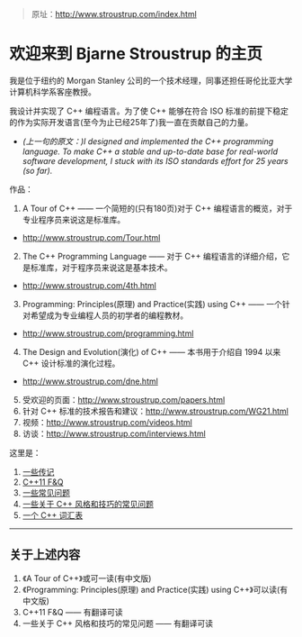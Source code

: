 > 原址：http://www.stroustrup.com/index.html

# 欢迎来到 Bjarne Stroustrup 的主页
我是位于纽约的 Morgan Stanley 公司的一个技术经理，同事还担任哥伦比亚大学计算机科学系客座教授。

我设计并实现了 C++ 编程语言。为了使 C++ 能够在符合 ISO 标准的前提下稳定的作为实际开发语言(至今为止已经25年了)我一直在贡献自己的力量。
- _(上一句的原文：)I designed and implemented the C++ programming language. To make C++ a stable and up-to-date base for real-world software development, I stuck with its ISO standards effort for 25 years (so far)._

作品：
1. A Tour of C++ —— 一个简短的(只有180页)对于 C++ 编程语言的概览，对于专业程序员来说这是标准库。
  - http://www.stroustrup.com/Tour.html
2. The C++ Programming Language —— 对于 C++ 编程语言的详细介绍，它是标准库，对于程序员来说这是基本技术。
  - http://www.stroustrup.com/4th.html
3. Programming: Principles(原理) and Practice(实践) using C++ ——  一个针对希望成为专业编程人员的初学者的编程教材。
  - http://www.stroustrup.com/programming.html
4. The Design and Evolution(演化) of C++ ——  本书用于介绍自 1994 以来 C++ 设计标准的演化过程。
  - http://www.stroustrup.com/dne.html
5. 受欢迎的页面：http://www.stroustrup.com/papers.html
6. 针对 C++ 标准的技术报告和建议：http://www.stroustrup.com/WG21.html
7. 视频：http://www.stroustrup.com/videos.html
8. 访谈：http://www.stroustrup.com/interviews.html

这里是：
1. [一些传记](http://www.stroustrup.com/bio.html)
2. [C++11 F&Q](http://www.stroustrup.com/C++11FAQ.html)
3. [一些常见问题](http://www.stroustrup.com/bs_faq.html)
4. [一些关于 C++ 风格和技巧的常见问题](http://www.stroustrup.com/bs_faq2.html)
5. [一个 C++ 词汇表](http://www.stroustrup.com/glossary.html)


----
## 关于上述内容
1. 《A Tour of C++》或可一读(有中文版)
2. 《Programming: Principles(原理) and Practice(实践) using C++》可以读(有中文版)
3. C++11 F&Q —— 有翻译可读
4. 一些关于 C++ 风格和技巧的常见问题 —— 有翻译可读
